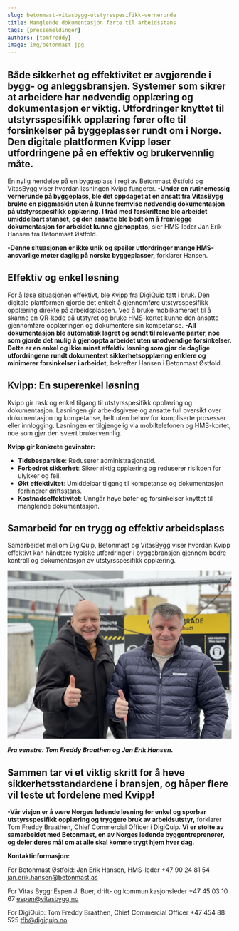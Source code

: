 ```yaml
---
slug: betonmast-vitasbygg-utstyrsspesifikk-vernerunde
title: Manglende dokumentasjon førte til arbeidsstans
tags: [pressemeldinger]
authors: [tomfreddy]
image: img/betonmast.jpg
---
```

## Både sikkerhet og effektivitet er avgjørende i bygg- og anleggsbransjen. Systemer som sikrer at arbeidere har nødvendig opplæring og dokumentasjon er viktig. Utfordringer knyttet til utstyrsspesifikk opplæring fører ofte til forsinkelser på byggeplasser rundt om i Norge. Den digitale plattformen Kvipp løser utfordringene på en effektiv og brukervennlig måte.
<!-- truncate -->

En nylig hendelse på en byggeplass i regi av Betonmast Østfold og VitasBygg viser hvordan løsningen Kvipp fungerer.
**-Under en rutinemessig vernerunde på byggeplass, ble det oppdaget at en ansatt fra VitasBygg brukte en piggmaskin uten å kunne fremvise nødvendig dokumentasjon på utstyrsspesifikk opplæring. I tråd med forskriftene ble arbeidet umiddelbart stanset, og den ansatte ble bedt om å fremlegge dokumentasjon før arbeidet kunne gjenopptas,** sier HMS-leder Jan Erik Hansen fra Betonmast Østfold.

**-Denne situasjonen er ikke unik og speiler utfordringer mange HMS-ansvarlige møter daglig på norske byggeplasser,** forklarer Hansen.

## Effektiv og enkel løsning
For å løse situasjonen effektivt, ble Kvipp fra DigiQuip tatt i bruk. Den digitale plattformen gjorde det enkelt å gjennomføre utstyrsspesifikk opplæring direkte på arbeidsplassen. Ved å bruke mobilkameraet til å skanne en QR-kode på utstyret og bruke HMS-kortet kunne den ansatte gjennomføre opplæringen og dokumentere sin kompetanse.
**-All dokumentasjon ble automatisk lagret og sendt til relevante parter, noe som gjorde det mulig å gjenoppta arbeidet uten unødvendige forsinkelser. Dette er en enkel og ikke minst effektiv løsning som gjør de daglige utfordringene rundt dokumentert sikkerhetsopplæring enklere og minimerer forsinkelser i arbeidet,** bekrefter Hansen i Betonmast Østfold.

## Kvipp: En superenkel løsning

Kvipp gir rask og enkel tilgang til utstyrsspesifikk opplæring og dokumentasjon. Løsningen gir arbeidsgivere og ansatte full oversikt over dokumentasjon og kompetanse, helt uten behov for kompliserte prosesser eller innlogging. Løsningen er tilgjengelig via mobiltelefonen og HMS-kortet, noe som gjør den svært brukervennlig.

**Kvipp gir konkrete gevinster:**
- **Tidsbesparelse**: Reduserer administrasjonstid.
- **Forbedret sikkerhet**: Sikrer riktig opplæring og reduserer risikoen for ulykker og feil.
- **Økt effektivitet**: Umiddelbar tilgang til kompetanse og dokumentasjon forhindrer driftsstans.
- **Kostnadseffektivitet**: Unngår høye bøter og forsinkelser knyttet til manglende dokumentasjon.

## Samarbeid for en trygg og effektiv arbeidsplass
Samarbeidet mellom DigiQuip, Betonmast og VitasBygg viser hvordan Kvipp effektivt kan håndtere typiske utfordringer i byggebransjen gjennom bedre kontroll og dokumentasjon av utstyrsspesifikk opplæring.

![Bilde](betonmast.jpg)

***Fra venstre: Tom Freddy Braathen og Jan Erik Hansen.***

## Sammen tar vi et viktig skritt for å heve sikkerhetsstandardene i bransjen, og håper flere vil teste ut fordelene med Kvipp!

**-Vår visjon er å være Norges ledende løsning for enkel og sporbar utstyrsspesifikk opplæring og tryggere bruk av arbeidsutstyr,** forklarer Tom Freddy Braathen, Chief Commercial Officer i DigiQuip. **Vi er stolte av samarbeidet med Betonmast, en av Norges ledende byggentreprenører, og deler deres mål om at alle skal komme trygt hjem hver dag.**

**Kontaktinformasjon:**

For Betonmast Østfold:
Jan Erik Hansen, HMS-leder
+47 90 24 81 54
jan.erik.hansen@betonmast.as

For Vitas Bygg:
Espen J. Buer, drift- og kommunikasjonsleder
+47 45 03 10 67
espen@vitasbygg.no

For DigiQuip:
Tom Freddy Braathen, Chief Commercial Officer
+47 454 88 525
tfb@digiquip.no
